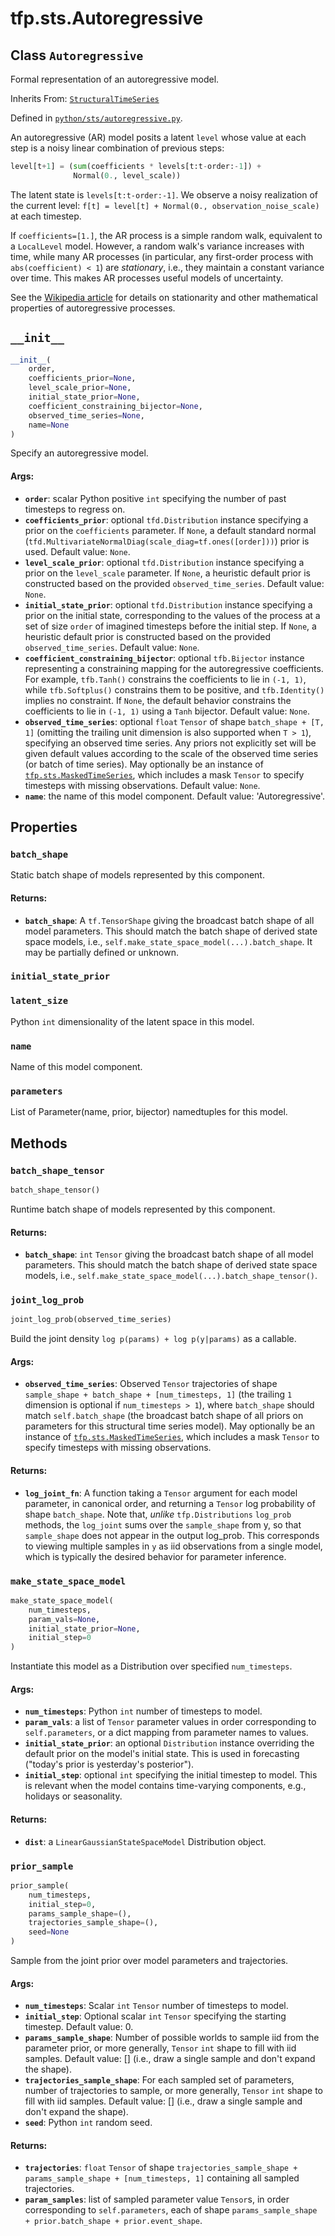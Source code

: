 <div itemscope itemtype="http://developers.google.com/ReferenceObject">
<meta itemprop="name" content="tfp.sts.Autoregressive" />
<meta itemprop="path" content="Stable" />
<meta itemprop="property" content="batch_shape"/>
<meta itemprop="property" content="initial_state_prior"/>
<meta itemprop="property" content="latent_size"/>
<meta itemprop="property" content="name"/>
<meta itemprop="property" content="parameters"/>
<meta itemprop="property" content="__init__"/>
<meta itemprop="property" content="batch_shape_tensor"/>
<meta itemprop="property" content="joint_log_prob"/>
<meta itemprop="property" content="make_state_space_model"/>
<meta itemprop="property" content="prior_sample"/>
</div>

# tfp.sts.Autoregressive

## Class `Autoregressive`

Formal representation of an autoregressive model.

Inherits From: [`StructuralTimeSeries`](../../tfp/sts/StructuralTimeSeries.md)



Defined in [`python/sts/autoregressive.py`](https://github.com/tensorflow/probability/tree/master/tensorflow_probability/python/sts/autoregressive.py).

<!-- Placeholder for "Used in" -->

An autoregressive (AR) model posits a latent `level` whose value at each step
is a noisy linear combination of previous steps:

```python
level[t+1] = (sum(coefficients * levels[t:t-order:-1]) +
              Normal(0., level_scale))
 ```

The latent state is `levels[t:t-order:-1]`. We observe a noisy realization of
the current level: `f[t] = level[t] + Normal(0., observation_noise_scale)` at
each timestep.

If `coefficients=[1.]`, the AR process is a simple random walk, equivalent to
a `LocalLevel` model. However, a random walk's variance increases with time,
while many AR processes (in particular, any first-order process with
`abs(coefficient) < 1`) are *stationary*, i.e., they maintain a constant
variance over time. This makes AR processes useful models of uncertainty.

See the [Wikipedia article](
https://en.wikipedia.org/wiki/Autoregressive_model#Definition) for details on
stationarity and other mathematical properties of autoregressive processes.

<h2 id="__init__"><code>__init__</code></h2>

``` python
__init__(
    order,
    coefficients_prior=None,
    level_scale_prior=None,
    initial_state_prior=None,
    coefficient_constraining_bijector=None,
    observed_time_series=None,
    name=None
)
```

Specify an autoregressive model.

#### Args:

* <b>`order`</b>: scalar Python positive `int` specifying the number of past
  timesteps to regress on.
* <b>`coefficients_prior`</b>: optional `tfd.Distribution` instance specifying a
  prior on the `coefficients` parameter. If `None`, a default standard
  normal (`tfd.MultivariateNormalDiag(scale_diag=tf.ones([order]))`) prior
  is used.
  Default value: `None`.
* <b>`level_scale_prior`</b>: optional `tfd.Distribution` instance specifying a prior
  on the `level_scale` parameter. If `None`, a heuristic default prior is
  constructed based on the provided `observed_time_series`.
  Default value: `None`.
* <b>`initial_state_prior`</b>: optional `tfd.Distribution` instance specifying a
  prior on the initial state, corresponding to the values of the process
  at a set of size `order` of imagined timesteps before the initial step.
  If `None`, a heuristic default prior is constructed based on the
  provided `observed_time_series`.
  Default value: `None`.
* <b>`coefficient_constraining_bijector`</b>: optional `tfb.Bijector` instance
  representing a constraining mapping for the autoregressive coefficients.
  For example, `tfb.Tanh()` constrains the coefficients to lie in
  `(-1, 1)`, while `tfb.Softplus()` constrains them to be positive, and
  `tfb.Identity()` implies no constraint. If `None`, the default behavior
  constrains the coefficients to lie in `(-1, 1)` using a `Tanh` bijector.
  Default value: `None`.
* <b>`observed_time_series`</b>: optional `float` `Tensor` of shape
  `batch_shape + [T, 1]` (omitting the trailing unit dimension is also
  supported when `T > 1`), specifying an observed time series.
  Any priors not explicitly set will be given default values according to
  the scale of the observed time series (or batch of time series). May
  optionally be an instance of <a href="../../tfp/sts/MaskedTimeSeries.md"><code>tfp.sts.MaskedTimeSeries</code></a>, which includes
  a mask `Tensor` to specify timesteps with missing observations.
  Default value: `None`.
* <b>`name`</b>: the name of this model component.
  Default value: 'Autoregressive'.



## Properties

<h3 id="batch_shape"><code>batch_shape</code></h3>

Static batch shape of models represented by this component.

#### Returns:

* <b>`batch_shape`</b>: A `tf.TensorShape` giving the broadcast batch shape of
  all model parameters. This should match the batch shape of
  derived state space models, i.e.,
  `self.make_state_space_model(...).batch_shape`. It may be partially
  defined or unknown.

<h3 id="initial_state_prior"><code>initial_state_prior</code></h3>



<h3 id="latent_size"><code>latent_size</code></h3>

Python `int` dimensionality of the latent space in this model.

<h3 id="name"><code>name</code></h3>

Name of this model component.

<h3 id="parameters"><code>parameters</code></h3>

List of Parameter(name, prior, bijector) namedtuples for this model.



## Methods

<h3 id="batch_shape_tensor"><code>batch_shape_tensor</code></h3>

``` python
batch_shape_tensor()
```

Runtime batch shape of models represented by this component.

#### Returns:

* <b>`batch_shape`</b>: `int` `Tensor` giving the broadcast batch shape of
  all model parameters. This should match the batch shape of
  derived state space models, i.e.,
  `self.make_state_space_model(...).batch_shape_tensor()`.

<h3 id="joint_log_prob"><code>joint_log_prob</code></h3>

``` python
joint_log_prob(observed_time_series)
```

Build the joint density `log p(params) + log p(y|params)` as a callable.

#### Args:

* <b>`observed_time_series`</b>: Observed `Tensor` trajectories of shape
  `sample_shape + batch_shape + [num_timesteps, 1]` (the trailing
  `1` dimension is optional if `num_timesteps > 1`), where
  `batch_shape` should match `self.batch_shape` (the broadcast batch
  shape of all priors on parameters for this structural time series
  model). May optionally be an instance of <a href="../../tfp/sts/MaskedTimeSeries.md"><code>tfp.sts.MaskedTimeSeries</code></a>,
  which includes a mask `Tensor` to specify timesteps with missing
  observations.


#### Returns:

* <b>`log_joint_fn`</b>: A function taking a `Tensor` argument for each model
  parameter, in canonical order, and returning a `Tensor` log probability
  of shape `batch_shape`. Note that, *unlike* `tfp.Distributions`
  `log_prob` methods, the `log_joint` sums over the `sample_shape` from y,
  so that `sample_shape` does not appear in the output log_prob. This
  corresponds to viewing multiple samples in `y` as iid observations from a
  single model, which is typically the desired behavior for parameter
  inference.

<h3 id="make_state_space_model"><code>make_state_space_model</code></h3>

``` python
make_state_space_model(
    num_timesteps,
    param_vals=None,
    initial_state_prior=None,
    initial_step=0
)
```

Instantiate this model as a Distribution over specified `num_timesteps`.

#### Args:

* <b>`num_timesteps`</b>: Python `int` number of timesteps to model.
* <b>`param_vals`</b>: a list of `Tensor` parameter values in order corresponding to
  `self.parameters`, or a dict mapping from parameter names to values.
* <b>`initial_state_prior`</b>: an optional `Distribution` instance overriding the
  default prior on the model's initial state. This is used in forecasting
  ("today's prior is yesterday's posterior").
* <b>`initial_step`</b>: optional `int` specifying the initial timestep to model.
  This is relevant when the model contains time-varying components,
  e.g., holidays or seasonality.


#### Returns:

* <b>`dist`</b>: a `LinearGaussianStateSpaceModel` Distribution object.

<h3 id="prior_sample"><code>prior_sample</code></h3>

``` python
prior_sample(
    num_timesteps,
    initial_step=0,
    params_sample_shape=(),
    trajectories_sample_shape=(),
    seed=None
)
```

Sample from the joint prior over model parameters and trajectories.

#### Args:

* <b>`num_timesteps`</b>: Scalar `int` `Tensor` number of timesteps to model.
* <b>`initial_step`</b>: Optional scalar `int` `Tensor` specifying the starting
  timestep.
    Default value: 0.
* <b>`params_sample_shape`</b>: Number of possible worlds to sample iid from the
  parameter prior, or more generally, `Tensor` `int` shape to fill with
  iid samples.
    Default value: [] (i.e., draw a single sample and don't expand the
    shape).
* <b>`trajectories_sample_shape`</b>: For each sampled set of parameters, number
  of trajectories to sample, or more generally, `Tensor` `int` shape to
  fill with iid samples.
  Default value: [] (i.e., draw a single sample and don't expand the
    shape).
* <b>`seed`</b>: Python `int` random seed.


#### Returns:

* <b>`trajectories`</b>: `float` `Tensor` of shape
  `trajectories_sample_shape + params_sample_shape + [num_timesteps, 1]`
  containing all sampled trajectories.
* <b>`param_samples`</b>: list of sampled parameter value `Tensor`s, in order
  corresponding to `self.parameters`, each of shape
  `params_sample_shape + prior.batch_shape + prior.event_shape`.



